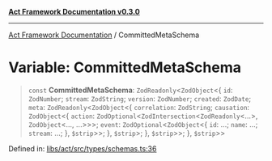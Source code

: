 [**Act Framework Documentation v0.3.0**](../README.md)

***

[Act Framework Documentation](../globals.md) / CommittedMetaSchema

# Variable: CommittedMetaSchema

> `const` **CommittedMetaSchema**: `ZodReadonly`\<`ZodObject`\<\{ `id`: `ZodNumber`; `stream`: `ZodString`; `version`: `ZodNumber`; `created`: `ZodDate`; `meta`: `ZodReadonly`\<`ZodObject`\<\{ `correlation`: `ZodString`; `causation`: `ZodObject`\<\{ `action`: `ZodOptional`\<`ZodIntersection`\<`ZodReadonly`\<...\>, `ZodObject`\<..., ...\>\>\>; `event`: `ZodOptional`\<`ZodObject`\<\{ `id`: ...; `name`: ...; `stream`: ...; \}, `$strip`\>\>; \}, `$strip`\>; \}, `$strip`\>\>; \}, `$strip`\>\>

Defined in: [libs/act/src/types/schemas.ts:36](https://github.com/Rotorsoft/act-root/blob/b40f67575d048d860d7c67a52d36c927803922d7/libs/act/src/types/schemas.ts#L36)
